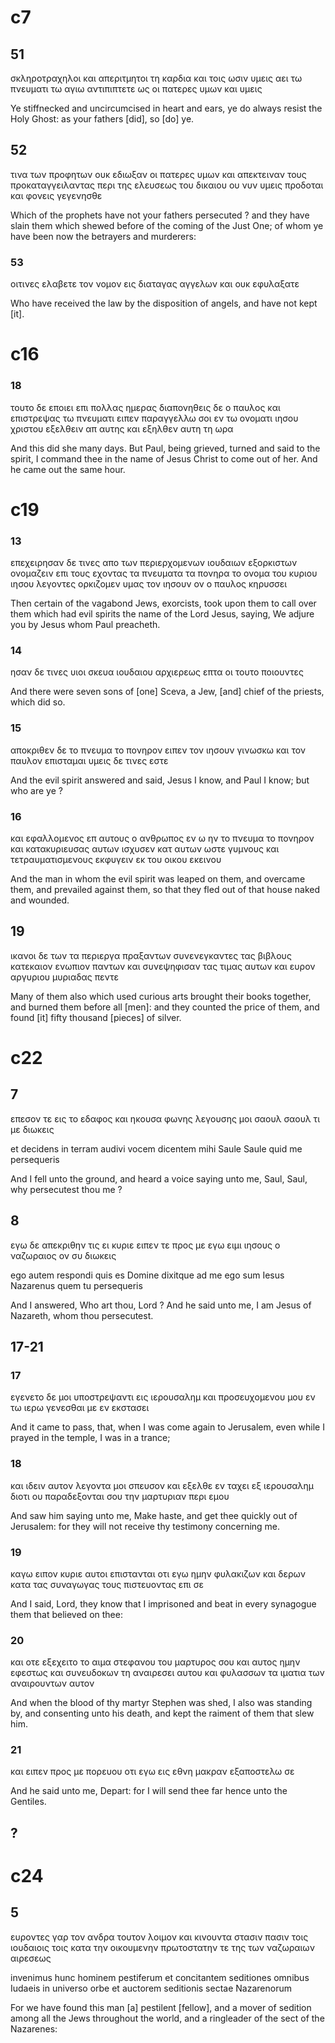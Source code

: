 # c7
## 51
σκληροτραχηλοι και απεριτμητοι τη καρδια και τοις ωσιν υμεις αει τω πνευματι τω αγιω αντιπιπτετε ως οι πατερες υμων και υμεις

Ye stiffnecked and uncircumcised in heart and ears, ye do always resist the Holy Ghost: as your fathers [did], so [do] ye.
## 52
τινα των προφητων ουκ εδιωξαν οι πατερες υμων και απεκτειναν τους προκαταγγειλαντας περι της ελευσεως του δικαιου ου νυν υμεις προδοται και φονεις γεγενησθε

Which of the prophets have not your fathers persecuted ? and they have slain them which shewed before of the coming of the Just One; of whom ye have been now the betrayers and murderers:
### 53
οιτινες ελαβετε τον νομον εις διαταγας αγγελων και ουκ εφυλαξατε

Who have received the law by the disposition of angels, and have not kept [it].
# c16
### 18
τουτο δε εποιει επι πολλας ημερας διαπονηθεις δε ο παυλος και επιστρεψας τω πνευματι ειπεν παραγγελλω σοι εν τω ονοματι ιησου χριστου εξελθειν απ αυτης και εξηλθεν αυτη τη ωρα

And this did she many days. But Paul, being grieved, turned and said to the spirit, I command thee in the name of Jesus Christ to come out of her. And he came out the same hour.
# c19
### 13
επεχειρησαν δε τινες απο των περιερχομενων ιουδαιων εξορκιστων ονομαζειν επι τους εχοντας τα πνευματα τα πονηρα το ονομα του κυριου ιησου λεγοντες ορκιζομεν υμας τον ιησουν ον ο παυλος κηρυσσει

Then certain of the vagabond Jews, exorcists, took upon them to call over them which had evil spirits the name of the Lord Jesus, saying, We adjure you by Jesus whom Paul preacheth.
### 14
ησαν δε τινες υιοι σκευα ιουδαιου αρχιερεως επτα οι τουτο ποιουντες

And there were seven sons of [one] Sceva, a Jew, [and] chief of the priests, which did so.
### 15
αποκριθεν δε το πνευμα το πονηρον ειπεν τον ιησουν γινωσκω και τον παυλον επισταμαι υμεις δε τινες εστε

And the evil spirit answered and said, Jesus I know, and Paul I know; but who are ye ?
### 16
και εφαλλομενος επ αυτους ο ανθρωπος εν ω ην το πνευμα το πονηρον και κατακυριευσας αυτων ισχυσεν κατ αυτων ωστε γυμνους και τετραυματισμενους εκφυγειν εκ του οικου εκεινου

And the man in whom the evil spirit was leaped on them, and overcame them, and prevailed against them, so that they fled out of that house naked and wounded.
## 19
ικανοι δε των τα περιεργα πραξαντων συνενεγκαντες τας βιβλους κατεκαιον ενωπιον παντων και συνεψηφισαν τας τιμας αυτων και ευρον αργυριου μυριαδας πεντε

Many of them also which used curious arts brought their books together, and burned them before all [men]: and they counted the price of them, and found [it] fifty thousand [pieces] of silver.
# c22
## 7
επεσον τε εις το εδαφος και ηκουσα φωνης λεγουσης μοι σαουλ σαουλ τι με διωκεις

et decidens in terram audivi vocem dicentem mihi Saule Saule quid me persequeris

And I fell unto the ground, and heard a voice saying unto me, Saul, Saul, why persecutest thou me ?
## 8
εγω δε απεκριθην τις ει κυριε ειπεν τε προς με εγω ειμι ιησους ο ναζωραιος ον συ διωκεις

ego autem respondi quis es Domine dixitque ad me ego sum Iesus Nazarenus quem tu persequeris

And I answered, Who art thou, Lord ? And he said unto me, I am Jesus of Nazareth, whom thou persecutest.
## 17-21
### 17
εγενετο δε μοι υποστρεψαντι εις ιερουσαλημ και προσευχομενου μου εν τω ιερω γενεσθαι με εν εκστασει

And it came to pass, that, when I was come again to Jerusalem, even while I prayed in the temple, I was in a trance;
### 18
και ιδειν αυτον λεγοντα μοι σπευσον και εξελθε εν ταχει εξ ιερουσαλημ διοτι ου παραδεξονται σου την μαρτυριαν περι εμου

And saw him saying unto me, Make haste, and get thee quickly out of Jerusalem: for they will not receive thy testimony concerning me.
### 19
καγω ειπον κυριε αυτοι επιστανται οτι εγω ημην φυλακιζων και δερων κατα τας συναγωγας τους πιστευοντας επι σε

And I said, Lord, they know that I imprisoned and beat in every synagogue them that believed on thee:
### 20
και οτε εξεχειτο το αιμα στεφανου του μαρτυρος σου και αυτος ημην εφεστως και συνευδοκων τη αναιρεσει αυτου και φυλασσων τα ιματια των αναιρουντων αυτον

And when the blood of thy martyr Stephen was shed, I also was standing by, and consenting unto his death, and kept the raiment of them that slew him.
### 21
και ειπεν προς με πορευου οτι εγω εις εθνη μακραν εξαποστελω σε

And he said unto me, Depart: for I will send thee far hence unto the Gentiles.
## ?
# c24

## 5
ευροντες γαρ τον ανδρα τουτον λοιμον και κινουντα στασιν πασιν τοις ιουδαιοις τοις κατα την οικουμενην πρωτοστατην τε της των ναζωραιων αιρεσεως

invenimus hunc hominem pestiferum et concitantem seditiones omnibus Iudaeis in universo orbe et auctorem seditionis sectae Nazarenorum

For we have found this man [a] pestilent [fellow], and a mover of sedition among all the Jews throughout the world, and a ringleader of the sect of the Nazarenes: